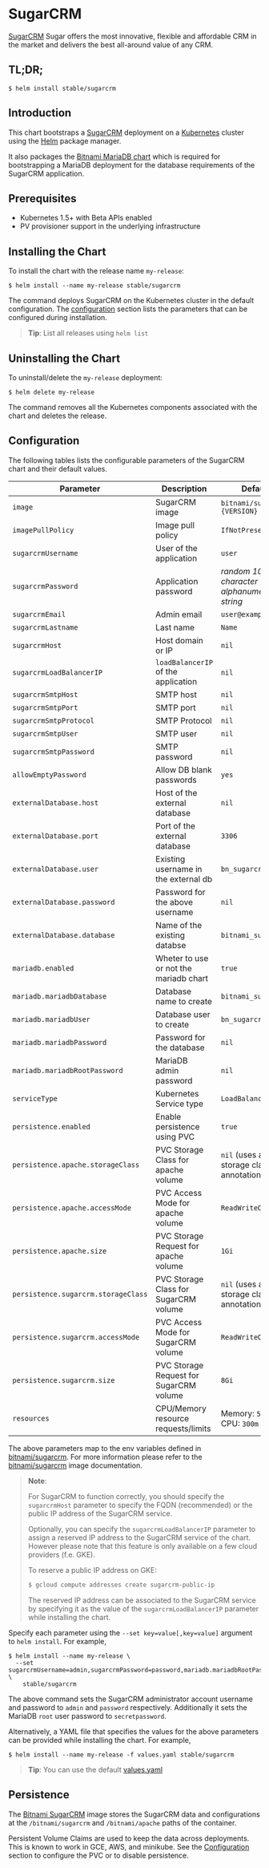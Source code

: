 # SugarCRM

[SugarCRM](https://www.sugarcrm.com) Sugar offers the most innovative, flexible and affordable CRM in the market and delivers the best all-around value of any CRM.

## TL;DR;

```console
$ helm install stable/sugarcrm
```

## Introduction

This chart bootstraps a [SugarCRM](https://github.com/bitnami/bitnami-docker-sugarcrm) deployment on a [Kubernetes](http://kubernetes.io) cluster using the [Helm](https://helm.sh) package manager.

It also packages the [Bitnami MariaDB chart](https://github.com/kubernetes/charts/tree/master/stable/mariadb) which is required for bootstrapping a MariaDB deployment for the database requirements of the SugarCRM application.

## Prerequisites

- Kubernetes 1.5+ with Beta APIs enabled
- PV provisioner support in the underlying infrastructure

## Installing the Chart

To install the chart with the release name `my-release`:

```console
$ helm install --name my-release stable/sugarcrm
```

The command deploys SugarCRM on the Kubernetes cluster in the default configuration. The [configuration](#configuration) section lists the parameters that can be configured during installation.

> **Tip**: List all releases using `helm list`

## Uninstalling the Chart

To uninstall/delete the `my-release` deployment:

```console
$ helm delete my-release
```

The command removes all the Kubernetes components associated with the chart and deletes the release.

## Configuration

The following tables lists the configurable parameters of the SugarCRM chart and their default values.

|              Parameter              |               Description               |                   Default                   |
|-------------------------------------|-----------------------------------------|---------------------------------------------|
| `image`                             | SugarCRM image                          | `bitnami/sugarcrm:{VERSION}`                |
| `imagePullPolicy`                   | Image pull policy                       | `IfNotPresent`                              |
| `sugarcrmUsername`                  | User of the application                 | `user`                                      |
| `sugarcrmPassword`                  | Application password                    | _random 10 character alphanumeric string_   |
| `sugarcrmEmail`                     | Admin email                             | `user@example.com`                          |
| `sugarcrmLastname`                  | Last name                               | `Name`                                      |
| `sugarcrmHost`                      | Host domain or IP                       | `nil`                                       |
| `sugarcrmLoadBalancerIP`            | `loadBalancerIP` of the application     | `nil`                                       |
| `sugarcrmSmtpHost`                  | SMTP host                               | `nil`                                       |
| `sugarcrmSmtpPort`                  | SMTP port                               | `nil`                                       |
| `sugarcrmSmtpProtocol`              | SMTP Protocol                           | `nil`                                       |
| `sugarcrmSmtpUser`                  | SMTP user                               | `nil`                                       |
| `sugarcrmSmtpPassword`              | SMTP password                           | `nil`                                       |
| `allowEmptyPassword`                | Allow DB blank passwords                | `yes`                                       |
| `externalDatabase.host`             | Host of the external database           | `nil`                                       |
| `externalDatabase.port`             | Port of the external database           | `3306`                                      |
| `externalDatabase.user`             | Existing username in the external db    | `bn_sugarcrm`                               |
| `externalDatabase.password`         | Password for the above username         | `nil`                                       |
| `externalDatabase.database`         | Name of the existing databse            | `bitnami_sugarcrm`                          |
| `mariadb.enabled`                   | Wheter to use or not the mariadb chart  | `true`                                      |
| `mariadb.mariadbDatabase`           | Database name to create                 | `bitnami_sugarcrm`                          |
| `mariadb.mariadbUser`               | Database user to create                 | `bn_sugarcrm`                               |
| `mariadb.mariadbPassword`           | Password for the database               | `nil`                                       |
| `mariadb.mariadbRootPassword`       | MariaDB admin password                  | `nil`                                       |
| `serviceType`                       | Kubernetes Service type                 | `LoadBalancer`                              |
| `persistence.enabled`               | Enable persistence using PVC            | `true`                                      |
| `persistence.apache.storageClass`   | PVC Storage Class for apache volume     | `nil` (uses alpha storage class annotation) |
| `persistence.apache.accessMode`     | PVC Access Mode for apache volume       | `ReadWriteOnce`                             |
| `persistence.apache.size`           | PVC Storage Request for apache volume   | `1Gi`                                       |
| `persistence.sugarcrm.storageClass` | PVC Storage Class for SugarCRM volume   | `nil` (uses alpha storage class annotation) |
| `persistence.sugarcrm.accessMode`   | PVC Access Mode for SugarCRM volume     | `ReadWriteOnce`                             |
| `persistence.sugarcrm.size`         | PVC Storage Request for SugarCRM volume | `8Gi`                                       |
| `resources`                         | CPU/Memory resource requests/limits     | Memory: `512Mi`, CPU: `300m`                |

The above parameters map to the env variables defined in [bitnami/sugarcrm](http://github.com/bitnami/bitnami-docker-sugarcrm). For more information please refer to the [bitnami/sugarcrm](http://github.com/bitnami/bitnami-docker-sugarcrm) image documentation.

> **Note**:
>
> For SugarCRM to function correctly, you should specify the `sugarcrmHost` parameter to specify the FQDN (recommended) or the public IP address of the SugarCRM service.
>
> Optionally, you can specify the `sugarcrmLoadBalancerIP` parameter to assign a reserved IP address to the SugarCRM service of the chart. However please note that this feature is only available on a few cloud providers (f.e. GKE).
>
> To reserve a public IP address on GKE:
>
> ```bash
> $ gcloud compute addresses create sugarcrm-public-ip
> ```
>
> The reserved IP address can be associated to the SugarCRM service by specifying it as the value of the `sugarcrmLoadBalancerIP` parameter while installing the chart.

Specify each parameter using the `--set key=value[,key=value]` argument to `helm install`. For example,

```console
$ helm install --name my-release \
  --set sugarcrmUsername=admin,sugarcrmPassword=password,mariadb.mariadbRootPassword=secretpassword \
    stable/sugarcrm
```

The above command sets the SugarCRM administrator account username and password to `admin` and `password` respectively. Additionally it sets the MariaDB `root` user password to `secretpassword`.

Alternatively, a YAML file that specifies the values for the above parameters can be provided while installing the chart. For example,

```console
$ helm install --name my-release -f values.yaml stable/sugarcrm
```

> **Tip**: You can use the default [values.yaml](values.yaml)

## Persistence

The [Bitnami SugarCRM](https://github.com/bitnami/bitnami-docker-sugarcrm) image stores the SugarCRM data and configurations at the `/bitnami/sugarcrm` and `/bitnami/apache` paths of the container.

Persistent Volume Claims are used to keep the data across deployments. This is known to work in GCE, AWS, and minikube.
See the [Configuration](#configuration) section to configure the PVC or to disable persistence.
